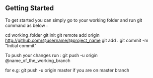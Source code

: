 ## Getting Started

To get started you can simply go to your working folder and run git command as below :

cd working_folder
git init
git remote add origin http://github.com/@username/@project_name
git add .
git commit -m "Initial commit"

To push your changes run :
git push -u origin @name_of_the_working_branch 

for e.g: 
git push -u origin master if you are on master branch


